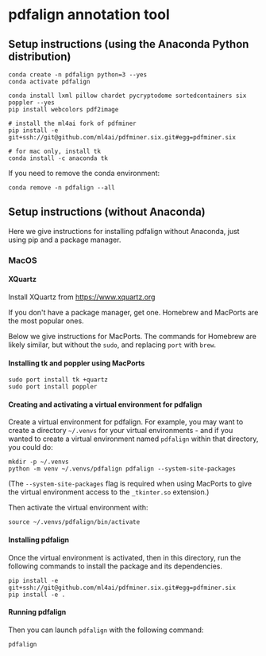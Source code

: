 # pdfalign annotation tool 

## Setup instructions (using the Anaconda Python distribution)

    conda create -n pdfalign python=3 --yes
    conda activate pdfalign

    conda install lxml pillow chardet pycryptodome sortedcontainers six poppler --yes
    pip install webcolors pdf2image

    # install the ml4ai fork of pdfminer
    pip install -e git+ssh://git@github.com/ml4ai/pdfminer.six.git#egg=pdfminer.six

    # for mac only, install tk
    conda install -c anaconda tk

If you need to remove the conda environment:

    conda remove -n pdfalign --all

## Setup instructions (without Anaconda)

Here we give instructions for installing pdfalign without Anaconda, just using
pip and a package manager.

### MacOS

#### XQuartz

Install XQuartz from https://www.xquartz.org

If you don't have a package manager, get one. Homebrew and MacPorts are the
most popular ones.

Below we give instructions for MacPorts. The commands for Homebrew are likely
similar, but without the `sudo`, and replacing `port` with `brew`.

#### Installing tk and poppler using MacPorts

```
sudo port install tk +quartz
sudo port install poppler
```

#### Creating and activating a virtual environment for pdfalign

Create a virtual environment for pdfalign. For example, you may want to create
a directory `~/.venvs` for your virtual environments - and if you wanted to
create a virtual environment named `pdfalign` within that directory, you could
do:

```
mkdir -p ~/.venvs
python -m venv ~/.venvs/pdfalign pdfalign --system-site-packages
```

(The `--system-site-packages` flag is required when using MacPorts to give the
virtual environment access to the `_tkinter.so` extension.)

Then activate the virtual environment with:

```
source ~/.venvs/pdfalign/bin/activate
```

#### Installing pdfalign

Once the virtual environment is activated, then in this directory, run the
following commands to install the package and its dependencies.

```
pip install -e git+ssh://git@github.com/ml4ai/pdfminer.six.git#egg=pdfminer.six
pip install -e .
```

#### Running pdfalign

Then you can launch `pdfalign` with the following command:

```
pdfalign
```
